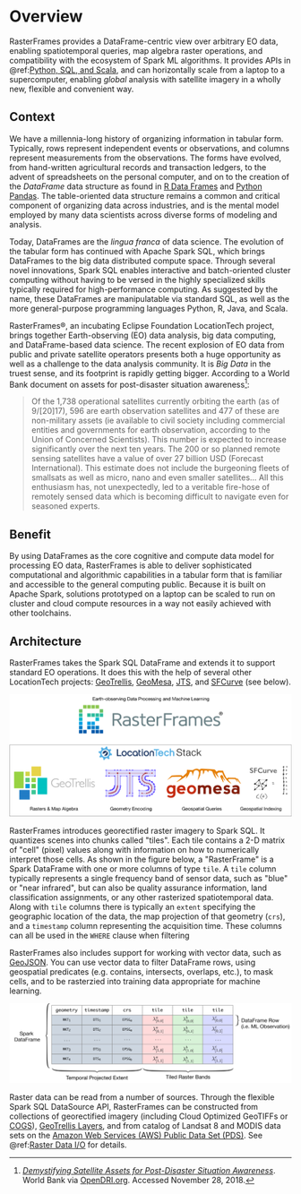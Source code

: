 # Overview

RasterFrames provides a DataFrame-centric view over arbitrary EO data, enabling spatiotemporal queries, map algebra raster operations, and compatibility with the ecosystem of Spark ML algorithms. It provides APIs in @ref:[Python, SQL, and Scala](languages.md), and can horizontally scale from a laptop to a supercomputer, enabling _global_ analysis with satellite imagery in a wholly new, flexible and convenient way.

## Context

We have a millennia-long history of organizing information in tabular form. Typically, rows represent independent events or observations, and columns represent measurements from the observations. The forms have evolved, from hand-written agricultural records and transaction ledgers, to the advent of spreadsheets on the personal computer, and on to the creation of the _DataFrame_ data structure as found in [R Data Frames][R] and [Python Pandas][Pandas]. The table-oriented data structure remains a common and critical component of organizing data across industries, and is the mental model employed by many data scientists across diverse forms of modeling and analysis. 

Today, DataFrames are the _lingua franca_ of data science. The evolution of the tabular form has continued with Apache Spark SQL, which brings DataFrames to the big data distributed compute space. Through several novel innovations, Spark SQL enables interactive and batch-oriented cluster computing without having to be versed in the highly specialized skills typically required for high-performance computing. As suggested by the name, these DataFrames are manipulatable via standard SQL, as well as the more general-purpose programming languages Python, R, Java, and Scala.

RasterFrames®, an incubating Eclipse Foundation LocationTech project, brings together Earth-observing (EO) data analysis, big data computing, and DataFrame-based data science. The recent explosion of EO data from public and private satellite operators presents both a huge opportunity as well as a challenge to the data analysis community. It is _Big Data_ in the truest sense, and its footprint is rapidly getting bigger. According to a World Bank document on assets for post-disaster situation awareness[^1]:

> Of the 1,738 operational satellites currently orbiting the earth (as of 9/[20]17), 596 are earth observation satellites and 477 of these are non-military assets (ie available to civil society including commercial entities and governments for earth observation, according to the Union of Concerned Scientists). This number is expected to increase significantly over the next ten years. The 200 or so planned remote sensing satellites have a value of over 27 billion USD (Forecast International). This estimate does not include the burgeoning fleets of smallsats as well as micro, nano and even smaller satellites... All this enthusiasm has, not unexpectedly, led to a veritable fire-hose of remotely sensed data which is becoming difficult to navigate even for seasoned experts.

## Benefit

By using DataFrames as the core cognitive and compute data model for processing EO data, RasterFrames is able to deliver sophisticated computational and algorithmic capabilities in a tabular form that is familiar and accessible to the general computing public. Because it is built on Apache Spark, solutions prototyped on a laptop can be scaled to run on cluster and cloud compute resources in a way not easily achieved with other toolchains. 

## Architecture

RasterFrames takes the Spark SQL DataFrame and extends it to support standard EO operations. It does this with the help of several other LocationTech projects:
[GeoTrellis](https://geotrellis.io/), [GeoMesa](https://www.geomesa.org/),
[JTS](https://github.com/locationtech/jts), and
[SFCurve](https://github.com/locationtech/sfcurve) (see below).

![LocationTech Stack](static/rasterframes-locationtech-stack.png)

RasterFrames introduces georectified raster imagery to Spark SQL. It quantizes scenes into chunks called "tiles". Each tile contains a 2-D matrix of "cell" (pixel) values along with information on how to numerically interpret those cells. As shown in the figure below, a "RasterFrame" is a Spark DataFrame with one or more columns of type `tile`. A `tile` column typically represents a single frequency band of sensor data, such as "blue" or "near infrared", but can also be quality assurance information, land classification assignments, or any other rasterized spatiotemporal data. Along with `tile` columns there is typically an `extent` specifying the geographic location of the data, the map projection of that geometry (`crs`), and a `timestamp` column representing the acquisition time. These columns can all be used in the `WHERE` clause when filtering 

RasterFrames also includes support for working with vector data, such as [GeoJSON][GeoJSON]. You can use vector data to filter DataFrame rows, using geospatial predicates (e.g. contains, intersects, overlaps, etc.), to mask cells, and to be rasterzied into training data appropriate for machine learning.


![RasterFrame Anatomy](static/rasterframe-anatomy.png)

Raster data can be read from a number of sources. Through the flexible Spark SQL DataSource API, RasterFrames can be constructed from collections of georectified imagery (including Cloud Optimized GeoTIFFs or [COGS][COGS]), [GeoTrellis Layers][GTLayer], and from catalog of Landsat 8 and MODIS data sets on the [Amazon Web Services (AWS) Public Data Set (PDS)][PDS]. See @ref:[Raster Data I/O](raster-io.md) for details.

[R]:https://www.rdocumentation.org/packages/base/versions/3.5.1/topics/data.frame
[Pandas]:https://pandas.pydata.org/
[GeoJSON]:https://en.wikipedia.org/wiki/GeoJSON
[GTLayer]:https://geotrellis.readthedocs.io/en/latest/guide/core-concepts.html#layouts-and-tile-layers
[PDS]:https://registry.opendata.aws/modis/
[COGS]:https://www.cogeo.org/

[^1]: [_Demystifying Satellite Assets for Post-Disaster Situation Awareness_](https://docs.google.com/document/d/11bIw5HcEiZy8SKli6ZFQC2chVEiiIJ-f0o6btA4LU48).
World Bank via [OpenDRI.org](https://opendri.org/resource/demystifying-satellite-assets-for-post-disaster-situation-awareness/). Accessed November 28, 2018. 
